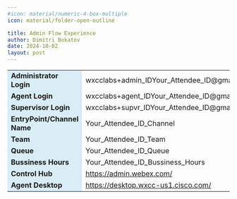 ```yaml
---
#icon: material/numeric-4-box-multiple
icon: material/folder-open-outline

title: Admin Flow Experience
author: Dimitri Bokatov
date: 2024-10-02
layout: post
---
```




<table>
  <tr>
    <td style="background-color: #d9edf7; font-weight: bold;">Administrator Login</td>
    <td><span class="attendee-id-container">wxcclabs+admin_ID<span class="attendee-id-placeholder" data-prefix="wxcclabs+admin_ID" data-suffix="@gmail.com">Your_Attendee_ID</span>@gmail.com<span class="copy"></span></span></td>
  </tr>
  <tr>
    <td style="background-color: #d9edf7; font-weight: bold;">Agent Login</td>
    <td><span class="attendee-id-container">wxcclabs+agent_ID<span class="attendee-id-placeholder" data-prefix="wxcclabs+agent_ID" data-suffix="@gmail.com">Your_Attendee_ID</span>@gmail.com<span class="copy"></span></span></td>
  </tr>
  <tr>
    <td style="background-color: #d9edf7; font-weight: bold;">Supervisor Login</td>
    <td><span class="attendee-id-container">wxcclabs+supvr_ID<span class="attendee-id-placeholder" data-prefix="wxcclabs+supvr_ID" data-suffix="@gmail.com">Your_Attendee_ID</span>@gmail.com<span class="copy"></span></span></td>
  </tr>
  <tr>
    <td style="background-color: #d9edf7; font-weight: bold;">EntryPoint/Channel Name</td>
    <td><span class="attendee-id-container"><span class="attendee-id-placeholder" data-suffix="_Channel">Your_Attendee_ID</span>_Channel<span class="copy"></span></span></td>
  </tr>
  <tr>
    <td style="background-color: #d9edf7; font-weight: bold;">Team</td>
    <td><span class="attendee-id-container"><span class="attendee-id-placeholder" data-suffix="_Team">Your_Attendee_ID</span>_Team<span class="copy"></span></span></td>
  </tr>
  <tr>
    <td style="background-color: #d9edf7; font-weight: bold;">Queue</td>
    <td><span class="attendee-id-container"><span class="attendee-id-placeholder" data-suffix="_Queue">Your_Attendee_ID</span>_Queue<span class="copy"></span></span></td>
  </tr>  
  <tr>
    <td style="background-color: #d9edf7; font-weight: bold;">Bussiness Hours</td>
    <td><span class="attendee-id-container"><span class="attendee-id-placeholder" data-suffix="_Bussiness_Hours">Your_Attendee_ID</span>_Bussiness_Hours<span class="copy"></span></span></td>
  </tr>     
  <tr>
    <td style="background-color: #d9edf7; font-weight: bold;">Control Hub</td>
    <td><a href="https://admin.webex.com/">https://admin.webex.com/</a></td>
  </tr>
  <tr>
    <td style="background-color: #d9edf7; font-weight: bold;">Agent Desktop</td>
    <td><a href="https://desktop.wxcc-us1.cisco.com/">https://desktop.wxcc-us1.cisco.com/</a></td>
  </tr>
</table>
